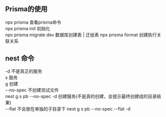 # 




## Prisma的使用
npx prisma 查看prisma命令  
npx prisma init 初始化  
npx prisma migrate dev  数据库创建表 | 迁徙表
npx prisma format 创建执行关联关系
## nest 命令
-d 不是真正的服务  
s 服务  
g 创建  
--no-spec  不创建测试文件  
nest g s pb --no-spec -d 创建服务(不是真的创建，会提示最终创建成的目录结果)   
--flat 不会放在单独的子目录下
nest g s pb --no-spec --flat -d   
